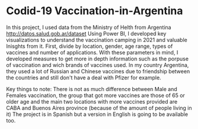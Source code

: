 # Codid-19 Vaccination-in-Argentina
In this project, I used data from the Ministry of Helth from Argentina http://datos.salud.gob.ar/dataset
Using Power BI, I developed key visualizations to understand the vaccination camping in 2021 and valuable Inisghts from it.
First, divide by location, gender, age range, types of vaccines and number of applications.
With these parameters in mind, I developed measures to get more in depth information such as the porpuse of vaccination and wich brands of vaccines used.
In my country Argentina, they used a lot of Russian and Chinese vaccines due to friendship between the countries and still don't have a deal with Pfizer for example.

Key things to note: There is not as much difference between Male and Females vaccination, the group that got more vaccines are those of 65 or older age and the main two locations with more vaccines provided are CABA and Buenos Aires province (because of the amount of people living in it)
The project is in Spanish but a version in English is going to be available too.
